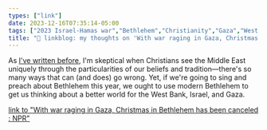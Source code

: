 ```yaml
---
types: ["link"]
date: 2023-12-16T07:35:14-05:00
tags: ["2023 Israel-Hamas war","Bethlehem","Christianity","Gaza","West Bank","Christianity","Advent","Christmas"]
title: "🔗 linkblog: my thoughts on 'With war raging in Gaza, Christmas in Bethlehem has been canceled : NPR'"
---
```

As [I've written before](https://spencergreenhalgh.com/communities/bethlehem-in-the-nativity-and-in-the-west-bank/), I'm skeptical when Christians see the Middle East uniquely through the particularities of our beliefs and tradition—there's so many ways that can (and does) go wrong. Yet, if we're going to sing and preach about Bethlehem this year, we ought to use modern Bethlehem to get us thinking about a better world for the West Bank, Israel, and Gaza.

[link to "With war raging in Gaza, Christmas in Bethlehem has been canceled : NPR"](https://www.npr.org/2023/12/16/1219245873/bethlehem-christmas-gaza-israel)
